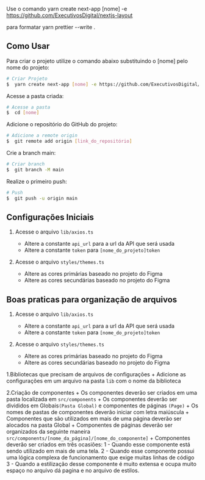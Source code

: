 Use o comando yarn create next-app [nome] -e https://github.com/ExecutivosDigital/nextjs-layout

para formatar yarn prettier --write .

## Como Usar

Para criar o projeto utilize o comando abaixo substituindo o [nome] pelo nome do projeto:

```bash
# Criar Projeto
$  yarn create next-app [nome] -e https://github.com/ExecutivosDigital/nextjs-layout
```

Acesse a pasta criada:

```bash
# Acesse a pasta
$  cd [nome]
```

Adicione o repositório do GitHub do projeto:

```bash
# Adicione a remote origin
$  git remote add origin [link_do_repositório]
```

Crie a branch main:

```bash
# Criar branch
$  git branch -M main
```

Realize o primeiro push:

```bash
# Push
$  git push -u origin main
```

## Configurações Iniciais

1. Acesse o arquivo `lib/axios.ts`
    + Altere a constante `api_url` para a url da API que será usada
    + Altere a constante `token` para `[nome_do_projeto]token`

2. Acesse o arquivo `styles/themes.ts`
    + Altere as cores primárias baseado no projeto do Figma
    + Altere as cores secundárias baseado no projeto do Figma


## Boas praticas para organização de arquivos
1. Acesse o arquivo `lib/axios.ts`
    + Altere a constante `api_url` para a url da API que será usada
    + Altere a constante `token` para `[nome_do_projeto]token`

2. Acesse o arquivo `styles/themes.ts`
    + Altere as cores primárias baseado no projeto do Figma
    + Altere as cores secundárias baseado no projeto do Figma

1.Bibliotecas que precisam de arquivos de configurações
    + Adicione as configurações em um arquivo na pasta `lib` com o nome da biblioteca
    
2.Criação de componentes
    + Os componentes deverão ser criados em uma pasta localizada em `src/components`
    + Os componentes deverão ser divididos em Globais`(Pasta Global)` e componentes de páginas `(Page)`
    + Os nomes de pastas de componentes deverão iniciar com letra maiúscula
    + Componentes que são utilizados em mais de uma página deverão ser alocados na pasta Global
    + Componentes de páginas deverão ser organizados da seguinte maneira `src/components/[nome_da_página]/[nome_do_componente]`
    + Componentes deverão ser criados em três ocasiões:
        1 - Quando esse componente está sendo utilizado em mais de uma tela.
        2 - Quando esse componente possui uma lógica complexa de funcionamento que exige muitas linhas de código
        3 - Quando a estilização desse componente é muito extensa e ocupa muito espaço no arquivo dá pagina e no arquivo de estilos.

